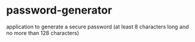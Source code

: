 # password-generator
application to generate a secure password (at least 8 characters long and no more than 128 characters)
